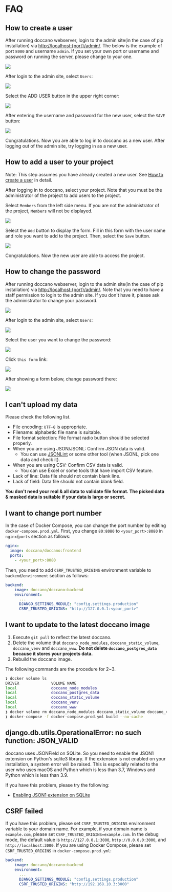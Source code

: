 # FAQ

## How to create a user

After running doccano webserver, login to the admin site(in the case of pip installation) via <http://localhost:{port}/admin/>. The below is the example of port `8000` and username `admin`. If you set your own port or username and password on running the server, please change to your one.

![](images/faq/user_creation/login.png)

After login to the admin site, select `Users`:

![](images/faq/user_creation/select_users.png)

Select the ADD USER button in the upper right corner:

![](images/faq/user_creation/select_add_user.png)

After entering the username and password for the new user, select the `SAVE` button:

![](images/faq/user_creation/create_user.png)

Congratulations. Now you are able to log in to doccano as a new user. After logging out of the admin site, try logging in as a new user.

## How to add a user to your project

Note: This step assumes you have already created a new user. See [How to create a user](#how-to-create-a-user) in detail.

After logging in to doccano, select your project. Note that you must be the administrator of the project to add users to the project.

Select `Members` from the left side menu. If you are not the administrator of the project, `Members` will not be displayed.

![](images/faq/add_annotator/select_members.png)

Select the `Add` button to display the form. Fill in this form with the user name and role you want to add to the project. Then, select the `Save` button.

![](images/faq/add_annotator/select_user.png)

Congratulations. Now the new user are able to access the project.

## How to change the password

After running doccano webserver, login to the admin site(in the case of pip installation) via <http://localhost:{port}/admin/>. Note that you need to have a staff permission to login to the admin site. If you don't have it, please ask the administrator to change your password.

![](images/faq/user_creation/login.png)

After login to the admin site, select `Users`:

![](images/faq/user_creation/select_users.png)

Select the user you want to change the password:

![](images/faq/how_to_change_password/user_list.png)

Click `this form` link:

![](images/faq/how_to_change_password/user_page.png)

After showing a form below, change password there:

![](images/faq/how_to_change_password/change_password.png)

## I can't upload my data

Please check the following list.

- File encoding: `UTF-8` is appropriate.
- Filename: alphabetic file name is suitable.
- File format selection: File format radio button should be selected properly.
- When you are using JSON/JSONL: Confirm JSON data is valid.
  - You can use [JSONLint](https://jsonlint.com/) or some other tool (when JSONL, pick one data and check it).
- When you are using CSV: Confirm CSV data is valid.
  - You can use Excel or some tools that have import CSV feature. 
- Lack of line: Data file should not contain blank line.
- Lack of field: Data file should not contain blank field.

**You don't need your real & all data to validate file format. The picked data & masked data is suitable if your data is large or secret.**

## I want to change port number

In the case of Docker Compose, you can change the port number by editing `docker-compose.prod.yml`. First, you change `80:8080` to `<your_port>:8080` in `nginx`/`ports` section as follows:

```yaml
nginx:
  image: doccano/doccano:frontend
  ports:
    - <your_port>:8080
```

Then, you need to add `CSRF_TRUSTED_ORIGINS` environment variable to `backend`/`environment` section as follows:

```yaml
backend:
    image: doccano/doccano:backend
    environment:
      ...
      DJANGO_SETTINGS_MODULE: "config.settings.production"
      CSRF_TRUSTED_ORIGINS: "http://127.0.0.1:<your_port>"
```

## I want to update to the latest doccano image

1. Execute `git pull` to reflect the latest doccano.
2. Delete the volume that `doccano_node_modules`, `doccano_static_volume`, `doccano_venv` and `doccano_www`.
  **Do not delete `doccano_postgres_data` because it stores your projects data.**
3. Rebuild the doccano image.

The following commands are the procedure for 2~3.

```bash
❯ docker volume ls
DRIVER              VOLUME NAME
local               doccano_node_modules
local               doccano_postgres_data
local               doccano_static_volume
local               doccano_venv
local               doccano_www
❯ docker volume rm doccano_node_modules doccano_static_volume doccano_venv doccano_www
❯ docker-compose -f docker-compose.prod.yml build --no-cache
```

## django.db.utils.OperationalError: no such function: JSON_VALID

doccano uses JSONField on SQLite. So you need to enable the JSON1 extension on Python's sqlite3 library. If the extension is not enabled on your installation, a system error will be raised. This is especially related to the user who uses macOS and Python which is less than 3.7, Windows and Python which is less than 3.9.

If you have this problem, please try the following:

- [Enabling JSON1 extension on SQLite](https://code.djangoproject.com/wiki/JSON1Extension)

## CSRF failed

If you have this problem, please set `CSRF_TRUSTED_ORIGINS` environment variable to your domain name. For example, if your domain name is `example.com`, please set `CSRF_TRUSTED_ORIGINS=example.com`. In the debug mode, the default value is `http://127.0.0.1:3000`, `http://0.0.0.0:3000`, and `http://localhost:3000`. If you are using Docker Compose, please set `CSRF_TRUSTED_ORIGINS` in `docker-compose.prod.yml`:

```yaml
backend:
    image: doccano/doccano:backend
    environment:
      ...
      DJANGO_SETTINGS_MODULE: "config.settings.production"
      CSRF_TRUSTED_ORIGINS: "http://192.168.10.3:3000"
```

